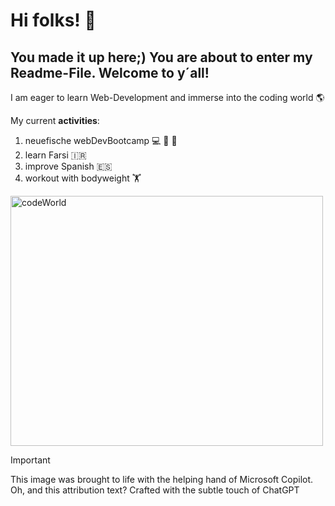 # Hi folks! 🙌
## You made it up here;) You are about to enter my Readme-File. Welcome to y´all! 

I am eager to learn Web-Development and immerse into the coding world 🌎

My current **activities**:

1. neuefische webDevBootcamp 💻 🌊 🐡
2. learn Farsi 🇮🇷
3. improve Spanish 🇪🇸
4. workout with bodyweight 🏋️

<picture>
 <source media="(prefers-color-scheme: dark)" srcset="https://github.com/Leon910/Leon910/assets/58033662/f9d08834-5039-4011-84ae-ab11f5c1e759">
 <source media="(prefers-color-scheme: light)" srcset="https://github.com/Leon910/Leon910/assets/58033662/f9d08834-5039-4011-84ae-ab11f5c1e759">
 <img alt="codeWorld" src="https://github.com/Leon910/Leon910/assets/58033662/f9d08834-5039-4011-84ae-ab11f5c1e759" width="500" height="400">
</picture>

> [!IMPORTANT]
> This image was brought to life with the helping hand of Microsoft Copilot. Oh, and this attribution text? Crafted with the subtle touch of ChatGPT









<!--
**Leon910/Leon910** is a ✨ _special_ ✨ repository because its `README.md` (this file) appears on your GitHub profile.

Here are some ideas to get you started:

- 🔭 I’m currently working on ...
- 🌱 I’m currently learning ...
- 👯 I’m looking to collaborate on ...
- 🤔 I’m looking for help with ...
- 💬 Ask me about ...
- 📫 How to reach me: ...
- 😄 Pronouns: ...
- ⚡ Fun fact: ...
-->
